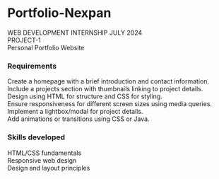 # Portfolio-Nexpan

WEB  DEVELOPMENT  INTERNSHIP JULY 2024<br>
PROJECT-1<br>
Personal Portfolio Website

### Requirements
Create a homepage with a brief introduction and contact information.<br>
Include a projects section with thumbnails linking to project details.<br>
Design using HTML for structure and CSS for styling.<br>
Ensure responsiveness for different screen sizes using media queries.<br>
Implement a lightbox/modal for project details.<br>
Add animations or transitions using CSS or Java.<br>
### Skills developed
HTML/CSS fundamentals<br>
Responsive web design<br>
Design and layout principles









